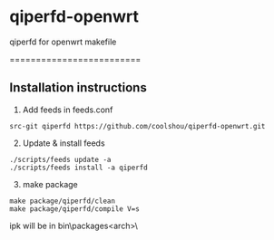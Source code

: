 # qiperfd-openwrt
qiperfd for openwrt makefile

=========================

Installation instructions
-------------------------

1. Add feeds in feeds.conf

```
src-git qiperfd https://github.com/coolshou/qiperfd-openwrt.git
```

2. Update & install feeds

```
./scripts/feeds update -a 
./scripts/feeds install -a qiperfd
```
3. make package
```
make package/qiperfd/clean
make package/qiperfd/compile V=s 
```

ipk will be in bin\packages\<arch>\